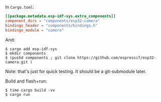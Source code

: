 #

In `Cargo.toml`:
```toml
[[package.metadata.esp-idf-sys.extra_components]]
component_dirs = "components/esp32-camera"
bindings_header = "components/bindings.h"
bindings_module = "camera"
```

And:
```shell
$ cargo add esp-idf-sys
$ mkdir components
$ (pushd components ; git clone https://github.com/espressif/esp32-camera.git )
```

Note: that's just for quick testing. It should be a git-submodule later.

Build and flash+run:
```shell
$ time cargo build -vv
$ cargo run
```

